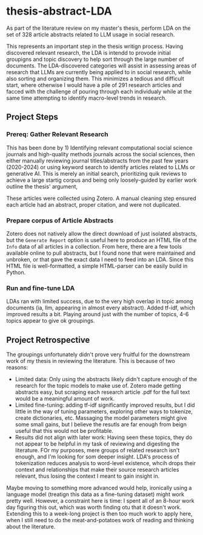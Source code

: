 # thesis-abstract-LDA

As part of the literature review on my master's thesis, perform LDA on the set of 328 article abstracts related to LLM usage in social research.

This represents an important step in the thesis writign process. Having discovered relevant research, the LDA is intendd to provode initial groupigns and topic discovery to help sort through the large number of documents. The LDA-discovered categories will assist in assessing areas of research that LLMs are currently being applied to in social research, while also sorting and organizing them. This minimizes a tedious and difficult start, where otherwise I would have a pile of 291 research articles and facced with the challenge of pouring through each individualy while at the same time attempting to identify macro-level trends in research.

## Project Steps

### Prereq: Gather Relevant Research

This has been done by 1) Identifying relevant computational social science journals and high-quality methods journals across the social sciences, then either manually reviewing journal titles/abstracts from the past few years (2020-2024) or using keyword search to identify articles related to LLMs or generative AI. This is merely an initial search, prioritizing quik reviews to achieve a large startig corpus and being only loosely-guided by earlier work outline the thesis' argument, 

These articles were collected using Zotero. A manual cleaning step ensured each article had an abstract, proper citation, and were not duplicated.

### Prepare corpus of Article Abstracts

Zotero does not natively allow the direct download of just isolated abstracts, but the `Generate Report` option is useful here to produce an HTML file of the `Info` data of all articles in a collection. From here, there are a few tools available online to pull abstracts, but I found none that were maintained and unbroken, or that gave the exact data I need to feed into an LDA. Since this HTML file is well-formatted, a simple HTML-parser can be easily build in Python.

### Run and fine-tune LDA

LDAs ran with limited success, due to the very high overlap in topic among documents (ia, llm, appearing in almost every abstract). Added tf-idf, which improved results a bit. Playing around just with the number of topics, 4-6 topics appear to give ok groupings. 

## Project Retrospective

The groupings unfortunately didn't prove very fruitful for the downstream work of my thesis in reviewing the literature. This is because of two reasons:
- Limited data: Only using the abstracts likely didn't capture enough of the research for the topic models to make use of. Zotero made getting abstracts easy, but scraping each research article .pdf for the full text would be a meaningful amount of work.
- Limited fine-tuning: adding tf-idf significantly improved results, but I did little in the way of tuning parameters, exploring other ways to tokenize, create dictionaries, etc. Massaging the model parameters might give some small gains, but I believe the resutls are far enough from beign useful that this would not be profitable.
- Results did not align with later work: Having seen these topics, they do not appear to be helpful in my task of reviewing and digesting the literature. FOr my purposes, mere groups of related research isn't enough, and I'm looking for som deeper insight. LDA's process of tokenization reduces analysis to word-level existence, whcih drops their context and relationships that make their source research articles relevant, thus losing the context I meant to gain insight in.

Maybe moving to something more advanced would help, ironically using a language model (treatign this data as a fine-tuning dataset) might work pretty well. However, a constraint here is time: I spent all of an 8-hour work day figuring this out, which was worth finding otu that it doesn't work. Extending this to a week-long project is then too much work to apply here, when I still need to do the meat-and-potatoes work of reading and thinking about the literature. 
